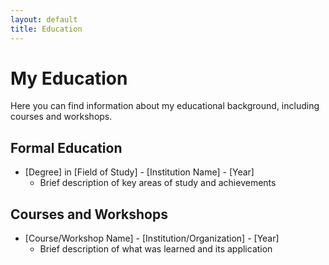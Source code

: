 ```yaml
---
layout: default
title: Education
---
```


# My Education

Here you can find information about my educational background, including courses and workshops.

## Formal Education

- [Degree] in [Field of Study] - [Institution Name] - [Year]
  - Brief description of key areas of study and achievements

## Courses and Workshops

- [Course/Workshop Name] - [Institution/Organization] - [Year]
  - Brief description of what was learned and its application
